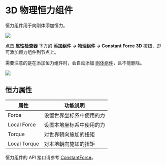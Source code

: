 # 3D 物理恒力组件

恒力组件用于向刚体添加恒力。

![](image/constant-force-prop.png)

点击 **属性检查器** 下方的 **添加组件 -> 物理组件 -> Constant Force 3D** 按钮，即可添加恒力组件到节点上。

需要注意的是在添加恒力组件时，会自动添加 [刚体组件](./physics-rigidbody.md)，且不能删除。

![](image/nodelect.png)

## 恒力属性

| 属性          | 功能说明              |
| ------------ | -----------          |
| Force        | 设置世界坐标系中使用的力 |
| Local Force  | 设置本地坐标系中使用的力 |
| Torque       | 对世界朝向施加的扭矩    |
| Local Torque | 对本地朝向施加的扭矩    |

恒力组件的 API 接口请参考 [ConstantForce](%__APIDOC__%/zh/classes/ConstantForce.html)。
